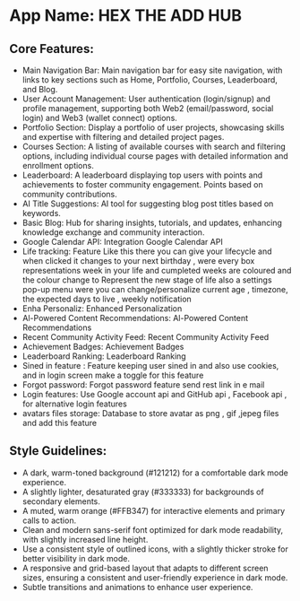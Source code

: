 # **App Name**: HEX THE ADD HUB

## Core Features:

- Main Navigation Bar: Main navigation bar for easy site navigation, with links to key sections such as Home, Portfolio, Courses, Leaderboard, and Blog.
- User Account Management: User authentication (login/signup) and profile management, supporting both Web2 (email/password, social login) and Web3 (wallet connect) options.
- Portfolio Section: Display a portfolio of user projects, showcasing skills and expertise with filtering and detailed project pages.
- Courses Section: A listing of available courses with search and filtering options, including individual course pages with detailed information and enrollment options.
- Leaderboard: A leaderboard displaying top users with points and achievements to foster community engagement. Points based on community contributions.
- AI Title Suggestions: AI tool for suggesting blog post titles based on keywords.
- Basic Blog: Hub for sharing insights, tutorials, and updates, enhancing knowledge exchange and community interaction.
- Google Calendar API: Integration Google Calendar API
- Life tracking: Feature Like this there you can give your lifecycle and when clicked it changes to your next birthday , were every box representations week in your life and cumpleted weeks are coloured and the colour change to Represent the new stage of life also a settings pop-up menu were you can change/personalize current age , timezone, the expected days to live , weekly notification
- Enha Personaliz: Enhanced Personalization
- Al-Powered Content Recommendations: Al-Powered Content Recommendations
- Recent Community Activity Feed: Recent Community Activity Feed
- Achievement Badges: Achievement Badges
- Leaderboard Ranking: Leaderboard Ranking
- Sined in feature : Feature keeping user sined in and also use cookies, and in login screen make a toggle for this feature
- Forgot password: Forgot password feature send rest link in e mail
- Login features: Use Google account api and GitHub api , Facebook api , for alternative login features
- avatars files storage: Database to store avatar as png , gif ,jepeg files and add this feature

## Style Guidelines:

- A dark, warm-toned background (#121212) for a comfortable dark mode experience.
- A slightly lighter, desaturated gray (#333333) for backgrounds of secondary elements.
- A muted, warm orange (#FFB347) for interactive elements and primary calls to action.
- Clean and modern sans-serif font optimized for dark mode readability, with slightly increased line height.
- Use a consistent style of outlined icons, with a slightly thicker stroke for better visibility in dark mode.
- A responsive and grid-based layout that adapts to different screen sizes, ensuring a consistent and user-friendly experience in dark mode.
- Subtle transitions and animations to enhance user experience.